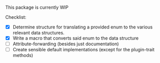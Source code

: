 This package is currently WIP

Checklist:
- [x] Determine structure for translating a provided enum to the various relevant data structures.
- [x] Write a macro that converts said enum to the data structure
- [ ] Attribute-forwarding (besides just documentation)
- [ ] Create sensible default implementations (except for the plugin-trait methods)
